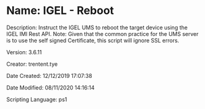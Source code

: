 ﻿# Name: IGEL - Reboot

Description: Instruct the IGEL UMS to reboot the target device using the IGEL IMI Rest API.
Note: Given that the common practice for the UMS server is to use the self signed Certificate, 
          this script will ignore SSL errors.

Version: 3.6.11

Creator: trentent.tye

Date Created: 12/12/2019 17:07:38

Date Modified: 08/11/2020 14:16:14

Scripting Language: ps1

